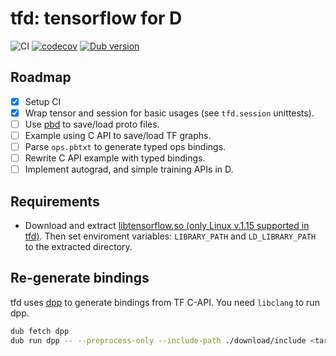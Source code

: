 # tfd: tensorflow for D

![CI](https://github.com/ShigekiKarita/tfd/workflows/CI/badge.svg)
[![codecov](https://codecov.io/gh/ShigekiKarita/tfd/branch/master/graph/badge.svg)](https://codecov.io/gh/ShigekiKarita/tfd)
[![Dub version](https://img.shields.io/dub/v/tfd.svg)](https://code.dlang.org/packages/tfd)

## Roadmap

- [x] Setup CI
- [x] Wrap tensor and session for basic usages (see `tfd.session` unittests).
- [ ] Use [pbd](https://github.com/ShigekiKarita/pbd) to save/load proto files.
- [ ] Example using C API to save/load TF graphs.
- [ ] Parse `ops.pbtxt` to generate typed ops bindings.
- [ ] Rewrite C API example with typed bindings.
- [ ] Implement autograd, and simple training APIs in D.

## Requirements

- Download and extract [libtensorflow.so (only Linux v.1.15 supported in tfd)](https://storage.googleapis.com/tensorflow/libtensorflow/libtensorflow-cpu-linux-x86_64-1.15.0.tar.gz). Then set enviroment variables: `LIBRARY_PATH` and `LD_LIBRARY_PATH` to the extracted directory.

## Re-generate bindings

tfd uses [dpp](https://github.com/atilaneves/dpp) to generate bindings from TF C-API. You need `libclang` to run dpp.

```bash
dub fetch dpp
dub run dpp -- --preprocess-only --include-path ./download/include <target dpp file>
```
